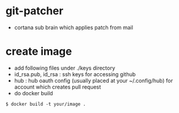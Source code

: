 # git-patcher
- cortana sub brain which applies patch from mail

# create image
- add following files under ./keys directory
 - id_rsa.pub, id_rsa : ssh keys for accessing github
 - hub : hub oauth config (usually placed at your ~/.config/hub) for account which creates pull request
- do docker build
```
$ docker build -t your/image .
```
